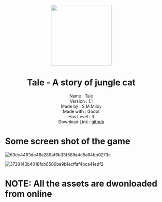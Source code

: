<div align="center">
<img width="200" src="https://user-images.githubusercontent.com/81033586/149673174-02878a66-afdd-42bf-b8a6-098553906b70.png"/>



<h1> Tale - A story of jungle cat</h1>
</div>

<div align="center">
Name : Tale <br/>
Version : 1.1 <br/>
Made by : S.M.Miloy <br/>
Made with : Godot <br/>
Has Level : 3 <br/>
  Download Link : <a href="https://github.com/smmiloy23/aTale">github</a>
</div>

# Some screen shot of the game

![63dc4493dc48a289af6b33f589a4c5a64bb0273c](https://user-images.githubusercontent.com/81033586/149673137-9af2a742-f676-48ab-b1c2-74ba34bd37fc.jpg)

![3738143b4018fcb6586be9b1ecffaf4bca41edf2](https://user-images.githubusercontent.com/81033586/149673159-2c4d9025-c0c9-48c1-afa9-6061fee77a26.jpg)

<h1> NOTE: All the assets are dwonloaded from online </h1>
